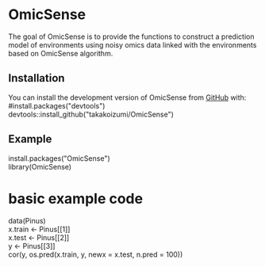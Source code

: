 
# OmicSense

<!-- badges: start -->
<!-- badges: end -->

The goal of OmicSense is to provide the functions to construct a prediction model of environments using noisy omics data linked with the environments based on OmicSense algorithm. 

## Installation
You can install the development version of OmicSense from [GitHub](https://github.com/takakoizumi/OmicSense) with:    
#install.packages("devtools")   
devtools::install_github("takakoizumi/OmicSense") 

## Example    
install.packages("OmicSense")   
library(OmicSense)    
# basic example code   
data(Pinus)   
x.train <- Pinus[[1]]   
x.test <- Pinus[[2]]    
y <- Pinus[[3]]   
cor(y, os.pred(x.train, y, newx = x.test, n.pred = 100))
